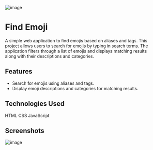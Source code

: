 ![image](https://github.com/Suvendhu128/Find-Emoji/assets/111605645/cec698ae-4d3a-48c9-bce0-bc72ac5bf8aa)
# Find Emoji

A simple web application to find emojis based on aliases and tags. This project allows users to search for emojis by typing in search terms. The application filters through a list of emojis and displays matching results along with their descriptions and categories.

## Features

- Search for emojis using aliases and tags.
- Display emoji descriptions and categories for matching results.

## Technologies Used
HTML
CSS
JavaScript

## Screenshots
![image](https://github.com/Suvendhu128/Find-Emoji/assets/111605645/67a299c3-e434-41cf-bf42-63472c6c47a8)





